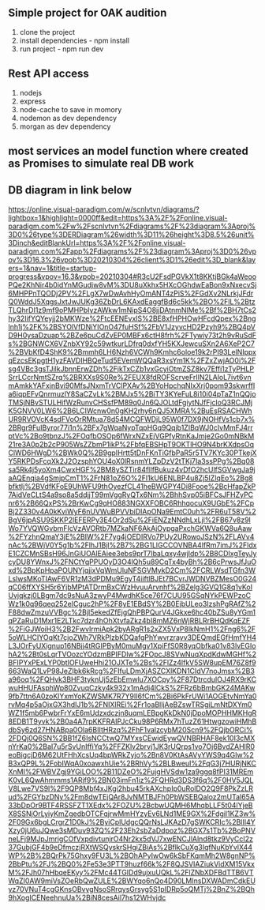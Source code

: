 ## Simple project for OAK audition
1. clone the project
2. install dependencies - npm install
3. run project - npm run dev

## Rest API access 
1. nodejs
2. express
3. node-cache to save in momory
4. nodemon as dev dependency
5. morgan as dev dependency

## most services an model function where created as Promises to simulate real DB work

## DB diagram in link below
https://online.visual-paradigm.com/w/scnlvtvn/diagrams/?lightbox=1&highlight=0000ff&edit=https%3A%2F%2Fonline.visual-paradigm.com%2Fw%2Fscnlvtvn%2Fdiagrams%2F%23diagram%3Aproj%3D0%26type%3DERDiagram%26width%3D11%26height%3D8.5%26unit%3Dinch&editBlankUrl=https%3A%2F%2Fonline.visual-paradigm.com%2Fapp%2Fdiagrams%2F%23diagram%3Aproj%3D0%26vpov%3D16.3%26vpob%3D20210304%26client%3D1%26edit%3D_blank&layers=1&nav=1&title=startup-progress&vpov=16.3&vpob=20210304#R3cU2FsdPGVkX1t8KKtjBGk4aWeooPQe2KhNir4b0idYnMGudjw8vM%3DU8uXkhx5HXcOGhdwEaBon9xNxecvSj6MHPPnTQODj2PV%2FLgX7wDwAvhHyOmANT4zPiS%2FGdXv2NLrkjJFdrQ0WddJ5XqgsJxtJwJUKg36ZbDrL6KAxdEaggfBd6c5kk%2BO%2FlL%2BtzTLQhrDI1z9mf9oPMHPbIyzAWkw1mNipS4O8jjDAtnmNlMe%2Bf%2BH7tCs2hy32IifYQYeyjj2bMKWze%2FtcEENEvxlS%2BE8xfHPHOwHFcdQpex%2Bnglnh1j%2FK%2BSYOlVfDNiYIOnO47fuHSf%2FbV1JzyvcHD2Pzyh9%2BQ4pVD9H0ysaDzuap%2BZe6puCdZvEP0MBFx6ctH8frh%2FTywiy73t2h9vRuSdFs%2BGNWCX6VZnbXY92c59wtkurLDfrq0dxfYH5KXJewcuSXn2A6XeP2C7%2BVbKfD4ShK9%2Bmmh6LH6Nzh6VCWh9Kmhc6oloe19k2rPI93LelNIppxqEzcsEKpgtH1yzFAVDIHBQeTud5EVemWQQaR3xsYm1K%2FZxZwjAO0i%2Fsg4VBc3gsTJilkJbnnErwZDh%2FjkTxCZb1vxGcyiOtmZSZ8kv7Effi1zTyPHLPSrrLCcrNmtSZrq%2BRXXs9S0Re%2FEUX8fdROFScrveFrIlN2LAloL7ivt6vnmAmkkYAFxjnBvi90MfsJNxmTrVClPXAv%2BYoHpchqNIxXrj0pom93skwrffla6iqpEFvQnrmuzlY8SaCZvLk%2BMJx5%2BiTY3KYeFuL8i10i04pTaZ1nQQjoTMSjNBvSTULHifWzRunvCHSsfPM89q0Jn6QJOLtdFgiytNJfFjcloQ3RCJMjK5GNVV0LW6%2B6LCIWcnw0n0gKH2rhy6nQJ5XMRA%2BuEsRSACHWhUR9RVOVcK4sdFVoOrRMtua78d54MCQFWDjL95W0f7DX9jNOHfVs1cb7x%2BRgr9FuIByror77i1n%2BFx7gWqaNypTqpHGq9Qqjb1ZIBqWJ0cIvMmFJ4rrptVc%2Bo9tbnzJ%2FOqfbOSOp6fWrxNZxEjVGPfyRtnKaJmje2Go0mNBkM21re3A0p2b2cP905WsZZbmP1ikP%2FbfqEBSHpT9OKTlHO9N4brKXdpsOqClWD6HWgD%2BWk0Q%2B9gpIHrtt5tDnFKnTiGfbPaR5r5TV7KYc30PTkejXY5RKPDsFcqXk2J2OzsphYOU4oX0lRsnmYLZpDzV2tTKj7Ia3ssPPg%2Bq08sa5Rk4j5yoXm4CwxHGF%2BM8ySZTir84flIfBukuz4vDfO2hcUlfSGVwgJa9jaAQEnqia4gSmjpCmT1%2FrN81oZ6O%2Fl1kU6ENLBP4u8Zj5IZlqEo%2Bg8bfktIj%2BVdfKFoE9UhWFU9thOyezfCL41heBWGPY4Di8Fooe%2BcHfapZkP7AidVeCLtS4a9so8a5ddjjT99mVggRyQTx6Nm%2BhhSvp05iBFCsJFHZyPCnr6%2B66QxPS%2BrKwCg9qHO883NGXXFOBC6RhhqocuX9UGbE%2FCpBj2Z330v4A0kKviWyF6nUVWuBPVVbiDIApONa9EmtC0uh%2FR6uT58V%2BgV6jpASU9SKKP2lEFERPy3E4Or2dSu%2FiENZzNNdhLxLjl%2FB67v8z9lWo7YVQWGvbmFIcVzAVORtb7MZkaNF6AkAjOypgaPxchGKWVa6Q8uAaw%2FYzhnQmaY3jE%2BIW%2F7yg4jOEDIRVo7PUy2URowoJSzN%2FLAVv4nAc%2BWjV0Y5g1b%2FlhJ1Bjl%2B7%2BG1LlGCCOVNBA4lfRm7imJ%2FldxE1CZCMnSBsH96JnGiUOAlEAiee3ebs9prT7IbaLqxy4wjldp%2B8CDIxgTeyJycyDU8YWnxJ%2FNCtYqPPUOyD3O4lQh5u89CqTx4byBh%2B6cPrwsJfJuOxd%2BpKpHpaPOUNYjqjjxVqWmUluNFSGVMykD2Cm%2FCRLWsdTGfn3WLslwsMKoTIAwF6VR1zM3dPDMu9EgyT4iiftlBJEt7BCvrJWDNVBZMesO0G24qC06ffXYSH5r6YjbMPtATDrmBxCWzHvuuArvnhf%2BZelg3GVQ1G8q1vKoIUvjqkzj0LBgm7dc9sNuA3zwyP4MwdhK5ce76f7CUU95GSqNYkPEWPzoCWz1k0q96qeq252elCguc2hP%2F8yE1EBdSY%2B0EjbULeo3IzshPgRAfZ%2F88dwZmzuVVBgc%2BjI5ekedZfEjgQhPBPQurV4JGkxe6hc40bZSu8yYGm1qPZaRuD1Mxr1E2LTkc7dzr4hOhXtvfaZkz4bI8mMZ6nWjRBLRrBHQdKqEZF%2FiGJWoiH3%2B2FwvIrmiApk2byARgR1s2xZX5VxP8lkNmH1%2Fng6%2F5oWLHCIYOqKt7cjoZWh7VRkPlzbKDQafgPhYwvrzrayv3DEQmdEGfHmfYH4L3JOrFyUXignup16NBjj4tRGIPByM0muMgv1XpiFfS0R8yqObfka01v83lvEGIohA2%2Bt0sLqrTVOozcYOdzmBPIFDlw%2FOpcJ8SVwNuqXpdKdwMGHf%2BFIPYxPExLYP0btIOFUweHhi21OJXTe%2Bs%2FlZz4lfkV5SW8upEM76Z8f9663WaQ1LvP98JeZIbk6kRcg%2FIfuLDmXjASZCXlKDN1CIdV7noJmsx%2B3a96oq%2FQHvk3BHF3tyknUj5zEbEmwlu7XOCpy%2F87DtrcduIOJ4RX9rKCwuHHUFAsphWp80ZvuqCzky4k932x1mAdj4lCkS%2FRz6bBmbGK24MAKw9fb7ttn6A0zoKlYxmYoKZWSMK7R7Y9II6fCm%2Bi6PkFrUWi1AOGEtvNmYa0rvMq4p5aOjxGX3hdIJ1b%2FNIXlREi%2Fr1oaBlljAeBZswTRSgiLmNtDXYm0WZ1f5mb6PwbrFrYxE6mUdzxdczjn8uqmLEBpgKkDkN0jDpoMOPHHMKHgR8EDB1T9yvk%2B0a4A7rpKKFRAIPJcCku98P6RMx7hTuzZ61HtwgzowiHMhBdbSy6zd27HNABpa0Ola6BIItHRzq%2FhF1valzcybM20Scn9%2FQjbORCi%2FDQj0Q6SN%2BB1fZ6IsNCCtwQ7MYxsCEwidEywQVNBRHAF8ek10I3cMXnYrKa0%2BaI7u5rSvUnIffiYq%2FFZKlv2brvj1JK3rUQrps1vo7Oj6BvdZAHlR0eoBigcjD6M62UtFHhXcsUq4bpWRkZyjo%2Bn8V0KtAsAVyYWS9q4GIw%2B3xQP9L%2FobIWqA0xoawxhUie%2BRhVy%2BLBweuI%2FqG3j7HURjNKCXnMI%2FWBVZgj9YGiLOO%2B11DZeO%2FujgHVSdw1za9ggq8fPI31MREmK0vL6QwAhmmms1ARjf9%2BN03imFn1iz%2FQHRd3DS3f6q%2F0HV5JQLV8Lwe7VS9l%2F9QP8Mbf4xJKgi2hbu45rkAXchpIp0uRolDO2Q9F8PkZzLRud%2FGYbzDNy%2Fm8dwTEjQAr8JvNMTBJFh0PbWSEBQaloz2mUTal65A33bDpOr9BTF4RSSFZT1XEdx%2FOZU%2BcbwUQMH6MhqbLLF5t04lYjeBX8SSNjOrLyiyKmZgedbOTCFqjrwMmHYzyEv6LNd1ME9GX%2Fdgil1KZ3w%2F09Gx6bgLCrgrZ1D0kJ%2ByiCplUdgcQQrNsLJKAzD7gSWKCRIc%2BlII4YXzy0jU6uJQwe3sMDuv93ZQ%2F23Eh2sbZaDdpoz%2BGX7s1Tb%2BoPNVneLFj9MJpJmrigCOfVxpdivtunjrO4Nr2kx5dVJ7xwENCJlAlnd8tkz9VyCcI2z37GubjGF4b9eDfmczjRXtWSQyskrSHgiZBiAs%2BflkCuXg3IqfNuKbYvlX44WP%2B%2BQrPk75Ghxy9FU3L%2BOhAPyIwOw6kSbFKqmMh2W8gnNP%2BbPtu%2FJ%2BQ0%2Fe53e3PTT9huzf66k%2F8QJSVIAZiukVidXM15VkxM%2FJh07hHbqeEKyy%2FMc44TGIDd9ujxuUQkL%2FlZNbXDFBdTTB6VTWqZI0AW9miVsZOeRbQwZULE%2BWYqo6nQo4D90LMInsDXWADmCdkEUyz70VNuT4cgGKnsOBvygNsoSRrqysGrsyg5S1pIDRp5oQMTj%2BnZ%2BQh9hXogICENeehnuUa%2BiN8cesAil7hs12WHvjdc
